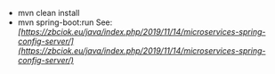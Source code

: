 
* mvn clean install
* mvn spring-boot:run
See:<br />
*[https://zbciok.eu/java/index.php/2019/11/14/microservices-spring-config-server/](https://zbciok.eu/java/index.php/2019/11/14/microservices-spring-config-server/)*

